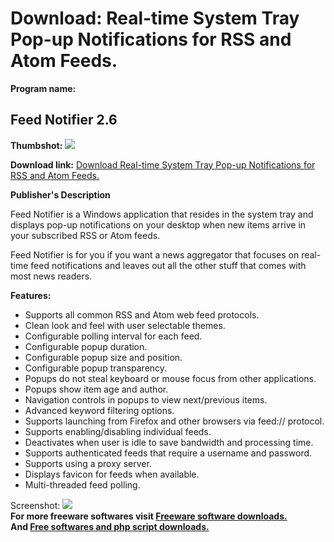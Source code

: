 # Download: Real-time System Tray Pop-up Notifications for RSS and Atom Feeds.

**Program name:**

## Feed Notifier 2.6

  
**Thumbshot:** ![](http://www.freewarefiles.com/screenshot/feednotifier_md.jpg)   
  
**Download link:** [Download Real-time System Tray Pop-up Notifications for RSS and Atom Feeds.](http://freesoftwares.boysofts.com/Feed-Notifier_program_64165.html)  
  


**Publisher's Description**  
  


Feed Notifier is a Windows application that resides in the system tray and displays pop-up notifications on your desktop when new items arrive in your subscribed RSS or Atom feeds. 

Feed Notifier is for you if you want a news aggregator that focuses on real-time feed notifications and leaves out all the other stuff that comes with most news readers.

**Features:**

  * Supports all common RSS and Atom web feed protocols. 
  * Clean look and feel with user selectable themes. 
  * Configurable polling interval for each feed. 
  * Configurable popup duration. 
  * Configurable popup size and position. 
  * Configurable popup transparency. 
  * Popups do not steal keyboard or mouse focus from other applications. 
  * Popups show item age and author. 
  * Navigation controls in popups to view next/previous items. 
  * Advanced keyword filtering options. 
  * Supports launching from Firefox and other browsers via feed:// protocol. 
  * Supports enabling/disabling individual feeds. 
  * Deactivates when user is idle to save bandwidth and processing time. 
  * Supports authenticated feeds that require a username and password. 
  * Supports using a proxy server. 
  * Displays favicon for feeds when available. 
  * Multi-threaded feed polling. 

  
  
Screenshot: ![](http://www.freewarefiles.com/screenshot/feednotifier.jpg)   
**For more freeware softwares visit [Freeware software downloads.](http://freesoftwares.boysofts.com/)**   
**And [Free softwares and php script downloads.](http://www.boysofts.com/)**
